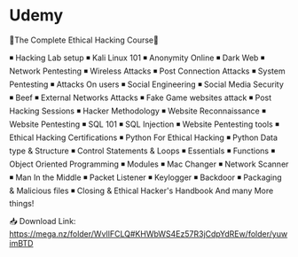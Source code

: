 # Udemy
🔰The Complete Ethical Hacking Course🔰

◾️ Hacking Lab setup
◾️ Kali Linux 101
◾️ Anonymity Online
◾️ Dark Web
◾️ Network Pentesting
◾️ Wireless Attacks 
◾️ Post Connection Attacks
◾️ System Pentesting
◾️ Attacks On users
◾️ Social Engineering
◾️ Social Media Security
◾️ Beef
◾️ External Networks Attacks
◾️ Fake Game websites attack
◾️ Post Hacking Sessions
◾️ Hacker Methodology
◾️ Website Reconnaissance
◾️ Website Pentesting
◾️ SQL 101
◾️ SQL Injection
◾️ Website Pentesting tools
◾️ Ethical Hacking Certifications
◾️ Python For Ethical Hacking
◾️ Python Data type & Structure
◾️ Control Statements & Loops
◾️ Essentials
◾️ Functions
◾️ Object Oriented Programming
◾️ Modules
◾️ Mac Changer
◾️ Network Scanner
◾️ Man In the Middle
◾️ Packet Listener
◾️ Keylogger
◾️ Backdoor
◾️ Packaging & Malicious files
◾️ Closing & Ethical Hacker's Handbook And many More things!
 
📥 Download Link:
https://mega.nz/folder/WvIlFCLQ#KHWbWS4Ez57R3jCdpYdREw/folder/yuwimBTD
